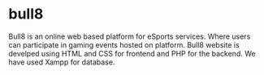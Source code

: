 # bull8

Bull8 is an online web based platform for eSports services. Where users can participate in gaming events hosted on platform. 
Bull8 website is develped using HTML and CSS for frontend and PHP for the backend. We have used Xampp for database. 
